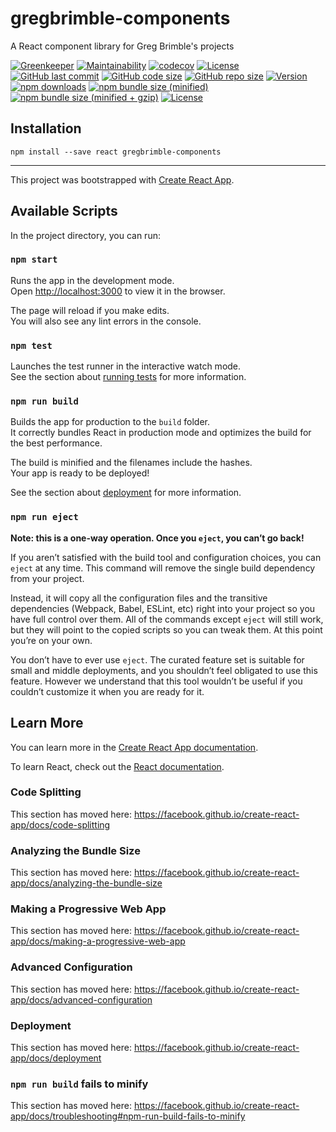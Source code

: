 # gregbrimble-components
A React component library for Greg Brimble's projects

[![Greenkeeper](https://badges.greenkeeper.io/GregBrimble/gregbrimble-components.svg)](https://greenkeeper.io/)
[![Maintainability](https://api.codeclimate.com/v1/badges/cd81d71516761dde6575/maintainability)](https://codeclimate.com/github/GregBrimble/gregbrimble-components/maintainability)
[![codecov](https://codecov.io/gh/GregBrimble/gregbrimble-components/branch/master/graph/badge.svg)](https://codecov.io/gh/GregBrimble/gregbrimble-components)
[![License](https://img.shields.io/github/license/gregbrimble/gregbrimble-components.svg)](./LICENSE)
[![GitHub last commit](https://img.shields.io/github/last-commit/gregbrimble/gregbrimble-components.svg?logo=github)](https://github.com/GregBrimble/gregbrimble-components)
[![GitHub code size](https://img.shields.io/github/languages/code-size/gregbrimble/gregbrimble-components.svg?logo=github)](https://github.com/GregBrimble/gregbrimble-components)
[![GitHub repo size](https://img.shields.io/github/repo-size/gregbrimble/gregbrimble-components.svg?logo=github)](https://github.com/GregBrimble/gregbrimble-components)
[![Version](https://img.shields.io/npm/v/gregbrimble-components.svg?logo=npm)](https://www.npmjs.com/package/gregbrimble-components)
[![npm downloads](https://img.shields.io/npm/dt/gregbrimble-components.svg?logo=npm)](https://www.npmjs.com/package/gregbrimble-components)
[![npm bundle size (minified)](https://img.shields.io/bundlephobia/min/gregbrimble-components.svg?logo=npm)](https://www.npmjs.com/package/gregbrimble-components)
[![npm bundle size (minified + gzip)](https://img.shields.io/bundlephobia/minzip/gregbrimble-components.svg?logo=npm)](https://www.npmjs.com/package/gregbrimble-components)
[![License](https://img.shields.io/npm/l/gregbrimble-components.svg)](./LICENSE)

## Installation
```npm install --save react gregbrimble-components```

---

This project was bootstrapped with [Create React App](https://github.com/facebook/create-react-app).

## Available Scripts

In the project directory, you can run:

### `npm start`

Runs the app in the development mode.<br>
Open [http://localhost:3000](http://localhost:3000) to view it in the browser.

The page will reload if you make edits.<br>
You will also see any lint errors in the console.

### `npm test`

Launches the test runner in the interactive watch mode.<br>
See the section about [running tests](https://facebook.github.io/create-react-app/docs/running-tests) for more information.

### `npm run build`

Builds the app for production to the `build` folder.<br>
It correctly bundles React in production mode and optimizes the build for the best performance.

The build is minified and the filenames include the hashes.<br>
Your app is ready to be deployed!

See the section about [deployment](https://facebook.github.io/create-react-app/docs/deployment) for more information.

### `npm run eject`

**Note: this is a one-way operation. Once you `eject`, you can’t go back!**

If you aren’t satisfied with the build tool and configuration choices, you can `eject` at any time. This command will remove the single build dependency from your project.

Instead, it will copy all the configuration files and the transitive dependencies (Webpack, Babel, ESLint, etc) right into your project so you have full control over them. All of the commands except `eject` will still work, but they will point to the copied scripts so you can tweak them. At this point you’re on your own.

You don’t have to ever use `eject`. The curated feature set is suitable for small and middle deployments, and you shouldn’t feel obligated to use this feature. However we understand that this tool wouldn’t be useful if you couldn’t customize it when you are ready for it.

## Learn More

You can learn more in the [Create React App documentation](https://facebook.github.io/create-react-app/docs/getting-started).

To learn React, check out the [React documentation](https://reactjs.org/).

### Code Splitting

This section has moved here: https://facebook.github.io/create-react-app/docs/code-splitting

### Analyzing the Bundle Size

This section has moved here: https://facebook.github.io/create-react-app/docs/analyzing-the-bundle-size

### Making a Progressive Web App

This section has moved here: https://facebook.github.io/create-react-app/docs/making-a-progressive-web-app

### Advanced Configuration

This section has moved here: https://facebook.github.io/create-react-app/docs/advanced-configuration

### Deployment

This section has moved here: https://facebook.github.io/create-react-app/docs/deployment

### `npm run build` fails to minify

This section has moved here: https://facebook.github.io/create-react-app/docs/troubleshooting#npm-run-build-fails-to-minify
